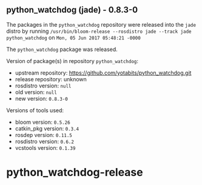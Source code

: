 ## python_watchdog (jade) - 0.8.3-0

The packages in the `python_watchdog` repository were released into the `jade` distro by running `/usr/bin/bloom-release --rosdistro jade --track jade python_watchdog` on `Mon, 05 Jun 2017 05:48:21 -0000`

The `python_watchdog` package was released.

Version of package(s) in repository `python_watchdog`:

- upstream repository: https://github.com/yotabits/python_watchdog.git
- release repository: unknown
- rosdistro version: `null`
- old version: `null`
- new version: `0.8.3-0`

Versions of tools used:

- bloom version: `0.5.26`
- catkin_pkg version: `0.3.4`
- rosdep version: `0.11.5`
- rosdistro version: `0.6.2`
- vcstools version: `0.1.39`


# python_watchdog-release
